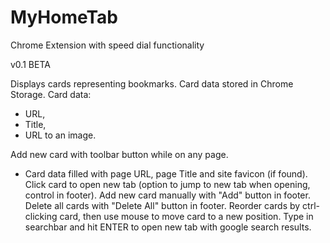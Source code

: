 # MyHomeTab
Chrome Extension with speed dial functionality

v0.1 BETA

Displays cards representing bookmarks.
Card data stored in Chrome Storage.
Card data:
  * URL,
  * Title,
  * URL to an image.

Add new card with toolbar button while on any page.
  * Card data filled with page URL, page Title and site favicon (if found).
Click card to open new tab (option to jump to new tab when opening, control in footer).
Add new card manually with "Add" button in footer.
Delete all cards with "Delete All" button in footer.
Reorder cards by ctrl-clicking card, then use mouse to move card to a new position.
Type in searchbar and hit ENTER to open new tab with google search results.